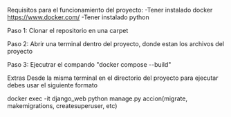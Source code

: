 Requisitos para el funcionamiento del proyecto:
-Tener instalado docker  https://www.docker.com/
-Tener instalado python


Paso 1:
Clonar el repositorio en una carpet

Paso 2:
Abrir una terminal dentro del proyecto, donde estan los archivos del proyecto

Paso 3:
Ejecutrar el compando "docker compose --build"

Extras
Desde la misma terminal en el directorio del proyecto para ejecutar debes usar el siguiente formato

docker exec -it django_web python manage.py accion(migrate, makemigrations, createsuperuser, etc)
